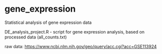# gene_expression
Statistical analysis of gene expression data

DE_analysis_project.R - script for gene expression analysis, based on processed data (all_counts.txt)

raw data: https://www.ncbi.nlm.nih.gov/geo/query/acc.cgi?acc=GSE113924
